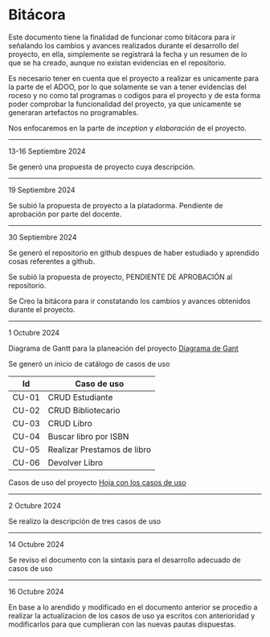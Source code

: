 # Bitácora
Este documento tiene  la finalidad de funcionar como bitácora para ir señalando los cambios y avances realizados durante el desarrollo del proyecto, en ella, 
simplemente se registrará la fecha y un resumen de lo que se ha creado, aunque no existan evidencias en el repositorio.

Es necesario tener en cuenta que el proyecto a realizar es unicamente para la parte de el ADOO, por lo que solamente se van a tener evidencias del roceso y no como tal
programas o codigos para el proyecto y de esta forma poder comprobar la funcionalidad del proyecto, ya que unicamente se generaran artefactos no programables.

Nos enfocaremos en la parte de *inception* y *elaboración* de el proyecto.

---
13-16 Septiembre 2024

 Se generó una propuesta de proyecto cuya descripción. 
 
---
19 Septiembre 2024

Se subió la propuesta de proyecto a la platadorma. Pendiente de aprobación por parte del docente.

---
30 Septiembre 2024

Se generó el repositorio en github despues de haber estudiado y aprendido cosas referentes a github.

Se subió la propuesta de proyecto, PENDIENTE DE APROBACIÓN al repositorio.

Se Creo la bitácora para ir constatando los cambios y avances obtenidos durante el proyecto.

---
1 Octubre 2024

Diagrama de Gantt para la planeación del proyecto 
[Diagrama de Gant](https://docs.google.com/spreadsheets/d/1Xcqhgwcz1kIMeJJtNfw12pi4Ewt-2plnp11zW5H0CSo/edit?usp=sharing)

Se generó un inicio de catálogo de casos de uso

|       Id      |     Caso de uso       |
|---------------|-----------------------|
|  CU-01        |       CRUD Estudiante           |
|  CU-02        |       CRUD Bibliotecario        |
|  CU-03        |       CRUD Libro                |
| CU-04         | Buscar libro por ISBN           |
| CU-05         | Realizar Prestamos de libro     |
| CU-06         | Devolver Libro                  |

Casos de uso del proyecto
[Hoja con los casos de uso](https://docs.google.com/document/d/1AWval-TtFqC5Wu3j3r3lXO2FV17zrWqh0oRDB_2BRrk/edit?usp=sharing)

---
2 Octubre 2024

Se realizo la descripción de tres casos de uso

---
14 Octubre 2024

Se reviso el documento con la sintaxis para el desarrollo adecuado de casos de uso

--- 
16 Octubre 2024

En base a lo arendido y modificado en el documento anterior se procedio a realizar la actualizacion de los casos de uso ya escritos con anterioridad y 
modificarlos para que cumplieran con las nuevas pautas dispuestas.

